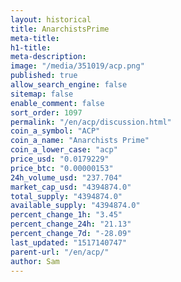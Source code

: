 ```yaml
---
layout: historical
title: AnarchistsPrime
meta-title: 
h1-title: 
meta-description: 
image: "/media/351019/acp.png"
published: true
allow_search_engine: false
sitemap: false
enable_comment: false
sort_order: 1097
permalink: "/en/acp/discussion.html"
coin_a_symbol: "ACP"
coin_a_name: "Anarchists Prime"
coin_a_lower_case: "acp"
price_usd: "0.0179229"
price_btc: "0.00000153"
24h_volume_usd: "237.704"
market_cap_usd: "4394874.0"
total_supply: "4394874.0"
available_supply: "4394874.0"
percent_change_1h: "3.45"
percent_change_24h: "21.13"
percent_change_7d: "-28.09"
last_updated: "1517140747"
parent-url: "/en/acp/"
author: Sam
---
```


